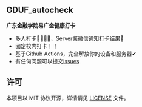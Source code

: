 ## GDUF_autocheck

**广东金融学院易广金健康打卡**
- 多人打卡👨‍👩‍👧‍👧，Server酱微信通知打卡结果💬
- 固定校内打卡！！
- 基于Github Actions，完全解放你的设备和服务器✔
- 有任何问题可以提交[issues](https://github.com/feizao67/GDUF_autocheck/issues/new)  

## 许可
本项目以 MIT 协议开源，详情请见 [LICENSE](LICENSE) 文件。
